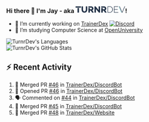 ### Hi there 👋 I'm Jay - aka <img src="https://raw.githubusercontent.com/TurnrDev/TurnrDev/master/Logo/SVG/TurnrDev_Logo_Dark%20Blue%20%26%20Teal.svg" alt="TurnrDev" height="17.5px">!

- 🔭 I’m currently working on [TrainerDex](https://www.github.com/TrainerDex) [![Discord](https://discordapp.com/api/v6/guilds/364313717720219651/widget.png?style=shield)](http://discord.trainerdex.co.uk/)
- 🤔 I’m studying Computer Science at [OpenUniversity](http://www.open.ac.uk/courses/computing-it/degrees/bsc-computing-it-software-q62-soft)

![TurnrDev's Languages](https://github-readme-stats.vercel.app/api/top-langs/?username=TurnrDev&layout=compact&hide_border=true&title_color=1fa6aa&text_color=233247)
<br>
![TurnrDev's GitHub Stats](https://github-readme-stats.vercel.app/api?username=TurnrDev&show_icons=true&hide_border=true&count_private=true&include_all_commits=true&icon_color=1fa6aa&title_color=1fa6aa&text_color=233247)
<br>

## :zap: Recent Activity

<!--START_SECTION:activity-->
1. 🎉 Merged PR [#46](https://github.com//TrainerDex/DiscordBot/pull/46) in [TrainerDex/DiscordBot](https://github.com//TrainerDex/DiscordBot)
2. 💪 Opened PR [#46](https://github.com//TrainerDex/DiscordBot/pull/46) in [TrainerDex/DiscordBot](https://github.com//TrainerDex/DiscordBot)
3. 🗣 Commented on [#44](https://github.com//TrainerDex/DiscordBot/issues/44) in [TrainerDex/DiscordBot](https://github.com//TrainerDex/DiscordBot)
4. 🎉 Merged PR [#45](https://github.com//TrainerDex/DiscordBot/pull/45) in [TrainerDex/DiscordBot](https://github.com//TrainerDex/DiscordBot)
5. 🎉 Merged PR [#48](https://github.com//TrainerDex/Website/pull/48) in [TrainerDex/Website](https://github.com//TrainerDex/Website)
<!--END_SECTION:activity-->
